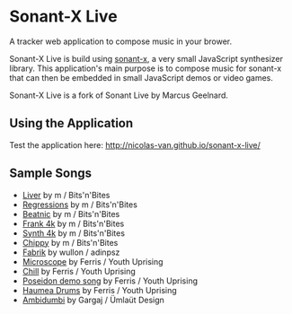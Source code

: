 Sonant-X Live
=============

A tracker web application to compose music in your brower.

Sonant-X Live is build using [sonant-x](https://github.com/nicolas-van/sonant-x), a very small JavaScript
synthesizer library. This application's main purpose is to compose music for sonant-x that can then be embedded in
small JavaScript demos or video games.

Sonant-X Live is a fork of Sonant Live by Marcus Geelnard.

Using the Application
---------------------

Test the application here: http://nicolas-van.github.io/sonant-x-live/

Sample Songs
------------

* [Liver](http://nicolas-van.github.io/sonant-x-live/#N4Igzg9gdg5gMgUyiAXAZgOwBpzRgEQEMAXQ1AbVAjAGMBGAfQhuNWxGvoYBMFWUADDk6NexAK5QEqIR1qMAHkgBuM4fIbKIAG1R0AnACZ1XAO6FlCAGYQATgFtUaE4aYs2LnnzVyarsZLSKOycrkpQqoKeWroohgJ0nuaWNg5OOFAQAJZgCAxWhLy2PioMJKQ0ANZsABz6OKVg4mCkWcgodIZoACwNEQy2CNoIhLl6aABsk33KDPajxAjFHfqJIFYK%2BVnai8vG65tWgwCOqACsNWj1BwMIkFCEUDRBhme9N7zahACeDMRZ9iCExwGy8X1%2BhHs%2FE6a1BAAdHvkTqhgTcEVAylC9N12NobEwNEcEKcoiA8RB8odkR0cOSkcSUbT8ZDofozkyKclrHZHKS4RREsYhEJBVhBQBdHA0CigdrkOhvLAixXKoVinFKzXCrU65W9PWahVqhXYbXK4FmrXigC%2BWFlApVYsdRsNGst7p1Cv1Tu9LuVps9Z3qHoENptdt8jGY%2FBCGjEPhEXgkUgTGnCkVkiZiqFe7MjDC5qV5%2B1Cbn4NU88dJpYCKY6Fd8YRUemiOj0qySFm5aTiGWyuXyhSWJX65UIVSc%2Bn07EazVa7TOUymM1uw1GQToAi3W5X8xaw7iZzzoKs212OZBVIZ6CMl9u90ezxzR7vnx%2BfwBQQboLfEKxKAma54URIkSWPTZ0UxfgJlxfFE1Anw6RPak1iQ6l3jpFlzlgzkuyLdIQH5FB5SwYxRXI0jJRAaViPtYi6DQENdWYpjWJY9jhXDOj5S6Di%2BLYgT%2BKta0uPzaNUAbRMq0zOM%2BECVMuHTBTGGzasNELHkFNccSUEk2h%2FG8NS%2FCTeSjKbCItM0NszILPDNNJTIcjyAoihRWRSjHCcUDOdz%2BiaFpCDaVBugMFdBjXMYUG6CYBBnfo93PDpGLvU8dgPWErxJTc0DQfZQUGB8ng3eJXyGd9%2FkBYLSvBKC9FRYCMQQ7y70grCOgEBs6Xg6lZCQzLEPxJq80w%2F86BqHDbJSezZCI8gPUSOgqJoygQDlbU6DdT0NQ2gMRU2vaAx2rbdtdbAjvW%2Fb1UOnEw1tKgNB02MuGkkxRDkusZMU5saXzVTc1eybu15T7tPcYJK0MkGTI%2BzwlJ%2B0s%2FpfRtAfwhz%2B2codll82ZPOqbzsYYfz5z0HywqGEZIu6GodxAUoEoPeJZBPM8GZS6kYqZzYCugR8XkVD4yt%2BCqgk5sF3za0XIKayXEQljkCS4aX5eQ69esGnr5blsl8Q0nsZoFMVDYWsUlplVaBUupjzqE622NtjjbojRNHoBl781rEWAbhz6VOs%2F78114tPBd5G3Zrd6gmuUtvdbWIvU7Kae32RyBxcg8CdxnMQobWcAqC9qMDzUpwopjcBAmDbdwWBnulF1LEucG4msMfQJjyrm7h5orn3AsWhc%2FRkBZqtq6DodgGvpElG4ntqMEbrrCQ17WKRVrLlepYbmVGwwMJ1uy9ZwWb5tIw3DFN2jzfo51r%2BNS2bev30zmNM4TvNB27sv%2BUH8NJ%2FTqEy144HR%2Fs%2FV%2BTpgwsUdvdLgIcpKQ1dhHZSDAY6%2FWsgYEs6l968jWKWHSqJw78Chh7VAUd9JIO%2BlDVSaCE5AxbKtdGg5XKkg8sQCoeMGJxVmETQK7RGYExLuuYKFc1h02rssKhTcWZiLZtefQNR273i7k%2BXSQFNi%2Fg%2FJVAC1Vxb%2FleC1EC7M9EYlnhNbqqtlb9R%2Bmha888t7QWuHSQOPhZoUWcIkNA58VpygYutZKe1jTJW8a6Mivj1T%2BJ8eEoJhoAkhI2sEi6YSlSiS8bxEUKSxRoHZKk1xaSGLsk6M4EUGTDQ5JKQU9JmSxS8XyVEvJOSilZMSR%2FLx9Tyl%2F0KXklpR1cltNae0mpPTundKAUMq6%2FTQwiQ%2Fs7MGT03oEPgcmT2%2BZkFZj9kjRMjj0DBzBnpYyYdSFEJsss0hiM8ylg2bIFOGNGGdA4WUFh448aGH2LnYmukc79H4ZFK404q77j2EjZmaVljTwsbXGCd5uYPG7nEHoWj%2B4aPeD%2BQWtV0AgoYFLak8jWr%2FhqLvCkpiSRqxXhY1C6trGax0Z1PeidgaHwoOtE%2BLiPHcXiT%2Fb0rKAGOnmt0Z%2B7LImcr5eMiMa0Blcp6etMVADNqANGQK5igCkn0tFYK2VgYVUXUOpK1VrFIFiW2fMxBByfZkIskZX2sRjXnK2eWCGczQ4IMOeQ2OlkrV0KcgwhmSNmGsOxAIHotyuH5yMHQVExdyYCKSj0MevzErxG%2FIcSRF4m6Yp8qLSFvM6pwvUS8LNI8X6GMnhJAtbV4gmMXmY5elJC2WLJSSfYI1%2BBnFJbhGlTilUiiNp2xaUozZeLvoJAd%2F9%2BK3SorYCAphEALibY3JA3AAAK5QljtH0NaIAAA%3D) by m / Bits'n'Bites
* [Regressions](http://nicolas-van.github.io/sonant-x-live/#N4Igzg9gdg5gMgUyiAXARjQBgDTmjAEQEMAXI1AbVAjAGM0B9CWk1AdlxvoYBMFWUOEF0Z8SAVygJUQkQwAeSAG4zOdRkogAbVACY0ANjXcA7kSUIAZhABOAW1Rpjupi3bPe%2FVcLouxk6XQnH1oXRSgVQQ9NHRRdAGYAVg8zC2t7R1woCABLMAQGSyI%2BG29lBlIyWgBrdgAOAE5ccrBxMDIc5HQEgBZmiIYbBC0EInzHHt1EppByuzGSBFL0Hr6QS3lCnK1F5d1cDcKhgEdUOsxdGcOhyCgiKFpAjCN1zb4tIgBPBhIcu0D4gc3sMvhU7AIMIDXgwAA73I4IU7oIGw%2BFEcGOTDJEBaaxMdQIpFCXEQQqbSwnTI4vEUxGoKEksEQxJ1XCM1JWWwOZEgGGUHAC7A4fb7JyAkXYMVC6WCiVSvp9ZJGPr7ZKAnoAXVwtEooC6FDQkxl0sN%2B0FppNRrQ8XNRpw1ttZuNFsdltFNrdJo9mA1AF9sHrKNbkoL7UlneGw8k0AkvSHJbGo8ak%2BbI5Lww6vYCwwK%2FQGQPrrazQ%2Bni16y0WE0YwxXdNXS8mG6mK%2FFWTH65Ww9m84GUAbE42S0PByPh2Pkz2C0G0GXx3PRwv56HJ4W64v10uN6O%2FZO5MwBBwQqIvFEj54JFJvHJwpFgnIYnpEti5Bz0tzZL5XAePGIr5%2F%2FJep5cGEyhUsBDAPnET4pOYnIZKe2R5AURQlGUAyVEQNSoIkQgtG0HRdGgOH9EogzDKM4woD05y4QM8ztEsji6GshyWNsux6CitJIgYmBCNcCC3PcjyPixwIfN8vz%2FN4hzvKC6ICPxmxwlAhIycpaIYqejJyNx3iMqxlLaTSRnEniCn6Xir5ct4fJ9uOoqSk5Tgudg4rOR5TiOa5aBaiAOp9r2Bo9Bw46GqFzohY24WWhFw4xSWCWRaFK78lum4ZQuSUJalfaGn0mWFeli47v61AEvuZzGMeinVeeAR%2FtwN6NRo2gtQw1nwR%2BoRflVIR%2BCe3UDRegRDQooFAZ%2BkFjZ175ZLk%2BSFMUjEoLxJEVCQVS1CgxGzAMrTtEQnSoD0aAzOUQwjGMgQ9Lxh5zAsK2ZtCbE7E9XFGVg8TxPs0I3NAwlPLoSmeBJPx%2FDdKJyd8FnoC8hwqWpO0oojsNYKy1KkrpplsjS5I45jSPYoyaN1Ie7KwW%2BtlpfanlOd5HnuT5dPM752q6lOeVRbaHDZVFSX2tzkpCzFotC4LvMi%2Fz4vC5LEVi3LuUUEVm4C1lUvy9Lcuy0rasq8V%2Bs%2Br6u4VW4KCHnIv6TdwAGjXVzXW61sRTM%2BBKzfSHiVSgGPgVbY2241IERIHEFtVBrs9e7CELchy3LFg93oZtmHbbov14Ydx1Uas62XRRgQGN9GMPQxezQS97ErVChl0lRmAGIeAlCQ8TxsPD4mglJkPQtDTIndiCPwnpcQo5pAh1GsOkEsPZmkjXSLBAZRkMuZWkNC8FNpDZp52crW6s86LNH2z%2Fkc%2Fq8Uy4liQFZK0z75fzp3xLE7G2VZ5exbBJ%2B3VAeO%2BNwd%2F0gi7OqUdfrgS9j7f8g0fz8AaugSBPUHZjSAeXcCoD5pISWqhIIidSIYSwigG0FxggZwIuwHCUU9qkTztdM4REGjnToo9eODRfqsUrnsD6tdgYg3%2BncFuokoYgkkhDPqslhF93NmwjSqlh7SNRKpNGRpCbY1rrPMkSN1Ez1xqSWG6io5CF3q5fYgJjFuQ8iYix5izGmOlJYhU2AlSSj8gFKgnMDQYANl4w2MpdYzm8QEw2fib4%2BNCRuXWGYrT8wME6MJcTfFv0LFEpoRE%2BhETioEzJQ4Ilth6NGYiqSslFOya%2FfMe4zafxttAs8v9uqMCQXVSCZ0wFu0ptvFpPUP4wNqv1eqgExoNN6UAzAd5PxRyhIhRaKEVq0TwcnAhWBZkMAOmQ9Au0LrkVoegeIhcXglw4msjG7C3qcJekZFk8QribD4YDQRPcJFd1QO3UG8ktIxmCIPWRRlnmozeZQqe3BtGE3nlSJetcN6rwhA0YmVk2ldVwLvTKNirG2K8uY2U1j6ZuRcWfIMGsTTEXtIS2%2BToiKkuvgSpoYU0w809M%2FIlVLdYUqJTfMlsUCWsuZbfeWT9iqGA7Ly%2FlJo2BOCNvmQsMToqSsStKyUBhRW3ypbfechhyVKtVSaAw6riWGEZaU8q3AvYRxqu1Wp9sJqjO4EAw0IC4VzV6Ua7pIczW9Idpalwwy1hoLtd4SZsdsFp0YXMra2ElkrKOl0RIdZi4DBoZRGc%2FiqEMHogc56xyDnV3xrXNgrCxJkWbiJOIPQQa90eatIRYNYZsDzYjYeNax56B%2Bjo%2FEgKCYGSzQvZtw8IW6K0gkResKt7wt5DTIpZiJSOUnTiwK7iL4ZLCg%2FOd9951K1pfS9cetkrstVvio2JtDVmy9V%2FapltYH9PNQAupodYgzihC%2BH1hDPYVKddbYacCBkWuiGHYBvT0EFhjlglaUb1r4O2j0BoIUY2kXDVnS58qllxoLroNuuDk3MMfAPckHCPZnNrjaOomb80AwEegEZFbO6iORvcytby2Ag1rUZI5MjJEYBhVjaen0u0dtBSZbNzbYbr2beMhFo79YKuFI2RyGLxPYFFNOtx59oqLuKd41d0ViXxLiaVPyNgIAmEQJGkZJCoA8AAAqVCWF0G0vogAAA) by m / Bits'n'Bites
* [Beatnic](http://nicolas-van.github.io/sonant-x-live/#N4Igzg9gdg5gMgUyiAXARgCxoDTmjAEQEMAXI1AbVAjAGM0B9CWk1AdlxvoYBMFWUABk51GfEgFcoCVMJBdGADyQA3VDnmiGKiABtUAJgCsRkdwDuRFQgBmEAE4BbWWYNMW7V734vNtN%2BJSMkJeylBq6F46%2BijGpn5ultZ2Tr5QEACWYAgMNkR89r6qDKRktADW6oJyxWASYGQZyCEgxfYIughE2ahGAJxsNeEMjt0kCIWxRhi4Noq5Gbrjkwaz8zbtAI691WsM7ZBQRFC0wcYzIHPeukQAngwkGY7BGld8N%2FdEjgIAzK%2FzAAdjrktqgLlcgVASt9DBpdHYmFoNghti14RBcutQWiEcjUXJ0dCBASEUlbA5nC0AZQcDhVrTsHTGcyfth6czVqz2QzWUzOdgZoK2cymbyRdhWUYALq4WiUUDNCiYDjCVWMjAq7Bq5Va3XCHVq%2FUavW6g0ms3a42GqUAX2wCppVpNhudrpd7rd6s1Zp9Vtt9pAiotpqdls1YddwaN4ZD3qdweV%2FodKCVodjno9LqjGZzqqTgcdMczuZLxbLWtt%2BYU7gEADYzGIfC1q4FpL5q2EInJq9F1H1Vn5GGSUpTu3Q3MwBPEuAEm2P%2FN5JG2UAAOUKqdvj7R6PsDmcMYcUtKZbK5fITIrDUpECqGXatYZ1BpEJp3%2B9tDpdHqxFcYAxDFQRjGC90H7PYbEWZZfCuPF1DQQRjD2A5oGOU5DBMPZ3juB4nmCOQ3g6bCvmJPZIRBFFoMBYFiN8Qlq1gnEMRg7ESSYljcEJGjGIPKxyVSKkaXFBlhKE0ScH1MTJJE6SpJlEA5RTZMlR%2BUxy31H41NNFTS0ZDTS0rO1qC0SdUDXQdF03bhWzwhsGE7SzGF7ZstEPfj5wnDxVy8cRLNnJcbISOyN2chcnPcnjkiPFp0iyHI8gKdQMIfQDr1vFAjAAhgn0aZo0AGXAP06boXjYNh62SoCGhAtAyvAyDqvA7F4LYPp4iuZCjhOYI%2BlZS55iw%2B5HmeSjriImEWghYEGLaqioS4%2BCzLopF2JAQlmIo7jpo4hF5pXDhVtJXiR18akUwZbkOXFLlJNWIUZlugVhRmc7hRku7HulWV5QLFMIyzNNfRjbNgYB%2BNQZVfNFU06GdKzAxeXhxlEf1RG0FR%2BHIcoP7zXB9NsfxvHCZ1QGvUxs6wbjSn0xJknoyJinqYZmmNTJpV%2BkZdntU52GeZhvMbSrYzPP2ls51s6yHKC8JJacvK9xco6ovlhcTJQEWtx8kK%2FKCTxAvsyJAtlsDAtcykBxi094pAzLUsqKYVMy7KX2af932Gdoiu%2FDAfj%2FeJilGKrJjluqlgavryNRAw0B%2BAd2oQQ5ULOJKCI%2BHDhpQPpMMIz5xrR%2FbJqhBjwVmol1Ba7aMXopqK8xCPaNxbFes43OfZr02Tqx5kPXEk1Vm1XU%2B9NXuh6zSMx5%2BOSFKoH6KD5yNkd53nWbzxe57X51WZhzB153jeBcM8zVfVqyxfMiWQqUYL50cncpmnBXIv45WPIEY%2B%2FN8xcdZQC59318KnLiF4dusRcAWziueSYNsSBlDtiuMytR6g5TfJlD2X5ghsAyn7YYAcoJ3xDrg2OWINp%2FAwMXfY8cUJdV6P8Uag1cKoHKinMadZ8IlyLqRai41awXCWtwBirFa4MThA3Da%2B1m4CBqpnA6GJgFyFOrPc0UklE9wZMIVYg9VESi7rqGY%2FcRKfXkt9IMC80asjnpgDR2kUZmKRjYreaA1zWgPsYuxppUZWN0qYUx89eQeOjl4he2p3Ham0tHbuJirHL0CavU0aAVHROLMTUJfjjT%2BM8aTZxndNLA3ZjVHu5i0z6jYLSbmghN46RyZnPJMToYGQDNWI%2B4tT6i38pLP%2BtkjbKyHIrJ%2BXhGmBU1uFc%2BUjf5XyiLfYOJselm1ASecBCUWjFFtqgH4fRazwQKo%2BRBzt1C%2Fj%2FJswCqDiqmQQrWcq%2FtgJB2NjBeqKxGobVrGspCFDOpoTweHAaadggzVoaXdAxpw5kQYr1Aufy0bxF4YwfhNd1qomEWxURNd5pGHhRFPilINDyMScKVkMxTD1lxdgfFOLsAcB7oS4lFLsD1k1GuTOVL6zwUnkYmkcSansr5lE1xu8eW5i5V6Dlgqyz8osUKsV7oRU%2FEceKmVZTMlnXcdy2V6Sd7L2KYydV1TeVFPyUKtVa40BnI1dK3lhr6zar1Gq3k6yNVKvXoa2kGBM4WrlQGFxKrIyFI5s65VmY6lGW4P0lpktz7Xyll2Dpt8w2yL6cLbyzSNb8C%2FuFfWGh9wAJ%2BOVfcwDepgLPAszA8CrzQJvHbf8GA3aASdq%2Bb%2BpCDnkM9sEOB9acHVWuesW5Kz7lwsEH0DZ4cOqJ3UDHLOqchoBSYTnAQK4QVsJWqCriAiq4bQEbC9QMLsTlXEehCFh1H4zJAFinMKiR6nt1RJC92j%2B6j0vWgZlikZ4uplWkpxgtA1xrPgmk%2BrSL7hplhM421ZgHPxrLrfcgz40%2FpTWMw2t9%2Fxpq3Dm2ZsV83W3rcs9AlasrbJrWgDK9ajnfgwYILBgFW1XJoRBUOdzw7TRnVIuOCcqFTDIZ88dDDR3MPUFHDhhdN28bBQCyFddNpELhRuh5SLc6tTbtMjuv0SwvQZaS7ABrtFrjxdSlTuiSVKY%2BlpqpZSvoPqDB48seGfV4e9KUxexNpimhs%2FzN1NIpUVPw%2FqbmhrB5b3c4yWs9JfMWbdMvJ1FTQsea5jp%2B1qSjDWZ9U45zZ0zNuKVUFjzcWfHz3NTjMl9mPPxctfK5SqlzQJO9Q5jLcNsshNSzFnTaW96JeUiatx1WHNc0s%2F5rLx7Atdbwx14LRXMAFZRiVy0lnAt5dKzY6OdrqaxYcyNisRWn32vcV4owAWql9aNdUhxE8hvhdK2NkME3IuZfUnN6x6S8Nbb8%2FSXbmqZ0haLL6jlBk5L2AgOYRAzQMrNofDwAACqUCYzQpU2iAAAA) by m / Bits'n'Bites
* [Frank 4k](http://nicolas-van.github.io/sonant-x-live/#N4Igzg9gdg5gMgUyiAXARgKwA4A05owAiAhgC7GoDaoEYAxmgPoR2moDsetDjAJgmxQAGLvSb9SAVygJUIkNyYAPJADc5onqogAbVGgCcAJk1MA7sVUIAZhABOAW1QmF9I81YdN7iRtd0fAWlZFANvRhUodWFw7T10Y3CLK1tHZzwoCABLMARGa2J%2BO1QAZjCQNUYycjoAa1QsXAqoxjBJMHIs5HRsABY8SrsEHQRiXP0hdgwBlocx0gRilCMS6ZBrJXysnQWlkrwN%2FKGAR30ANjR5Q6HIKGIoOhDMM4PN%2Fh1iAE9GUiyHEP26zewy%2BVQcgjQLyBjAADvcjghTih%2BtC4VAwRCSmg8DpbMwxAikfJcRB8ptrCd9Di8RTEagUSSMfo0NiQIzkjZ7E50HgYVQRCJsSYhTgRWKcCYBThpi99v1xcKJTg5cqcP0VRq1ar%2BlKpewALp4OhUUDdShoVaiy0W6Y2q2262Oh3O%2B2uu3up1uz0el0%2Br2%2B72BjD6gC%2BOFNVAtuCjVujJTjCdjSZjKfjybTqcTmfTWYzedzBZzOdD4ZAZqlfornqrLprrrrdoblqb0xbJYjKEoVcT3aTvZj%2FbTg9ww5wo%2BH7bL%2FLH%2Fpngurc8XusXlZnq%2BXG8n5bX%2BZXu43S8P2fHh83YY75vY2IPN9Pd9vD6Xocnig8gk4%2FnEAj8r4kwR%2FBKRNErKvnEzgYGsr4cqk3LyNw7gsO%2B4S%2BDE%2FiBFIMgAQEERqFSaGMGBywQUklicmkqGZDkeQFEUfiVNUxB1PS5SVG0HTEF0%2BgYPIgzDKM4zoEIFwopUcwdIszhCFc5LbLs6TQrSSJnFJryMDc0D3I84Eooc7ygr8%2FzybpILfMQ4LODpmxooSfiHNZZmCMSeKvopfiMocrmoe5lJeXiDluXi0Fcn4fKdiIirytKoo4C82JxTgnD7COa5RdiLzLoqtoxdFkXpUq4WGiAxqdheaC9Jwy5lRVK7lUetWVfVNXVRWjUtc1Y5btOj7dfevVVXVnD9QKnWdkNvU9RN42niN5qtWuc2CgtopLWNbUDU1y3VUNM2rfN7WLftm3rQ1h1jWdjXbeeU6jStt2nXdx3redW21VVO0PSdj1rZNt6XaW24%2FVNgOfbqz5Xa%2BiFeJ%2BfDfqhv5BJhcOAbhPLQ4RRjEdDQXkSBbhvg0yGw3BeN%2FojxPYUBeHwQRuiSU01PY7BGTZLk%2BSFBJRFrPRpA1PUKDcTMqitO0nTdJgPEtEMIxjE8RhnFiguMGJcnLEY5QebJHOsh5PnsAYCvQupdwPE8vSAsZHzfAZISWTDltMsstvWZ50mwvC%2FnLE5pIuT5XtkjZqPeXS%2FPUqSHtnAygWkTBIVdTOkWKvst6tilieHgn0VJ1q2IlIVxXUNdXZfX1S0Hrtv0LTNZel8XFeHd9R0HR1V0AxtPXl3eHfzraF294N5VV0DQ%2BA7t%2FXPc3%2F1x8Dw8z%2BXYOlhDngoB%2B8OOaYMMYSE5PKCj280%2FEhguFB0fBcs4SQ8vhNr%2FhpNb%2BElNI9h6NCLj2GM6UzNUWztGodzvMTBLIWbFRZcUAWpPiMt9AlHllCUS8wtYGG1jJHYHMXA62DtgMoqkjaaSeIg1SekrZ%2FBCFCC2oIPZoCMEgt26JPKkKsu7cy6BapsmcgSF2od%2FaeVZEHJEkcw5MMoYCdkJ8ca8kjEqBU0VFQyOkXIqRB5NTqi1Eo7UajsQyjziaQuQih6Nimro9uzZxo7TlnoocBizFGOSg%2BUxWc6xlxWKKJx3cjwuL3CnSqTjDH1mcUnUxeVeyONilYvsK5QlBLcSEvKA5nHpTsX4me09HH7AtK4sqwpXoYHlBgMIkIzg7SvEk4pyS5zzxoASC%2BK8CQoT3rfLCO8ogNP3uBSCBJ35n3whfemJMiZX3%2FOgHpFNd6xFppzEiKRT6AkoqzGiHMwEMSYssS47ARItGARxboGAYGAl4tLASlwpIqWaELZWCD1bIJVmg8kPkDC9CaNcBAtxcGoESNCQhPxiFQzIaZJhylVLOx8ubBh6IKHHMZD7YOft0FIh4TSXWnCKFplYaSDpgJQrmkkVi2RUjcXYrUfsTxK58UvE4C8Gxi4DBaJKjo9xpT6VAx2mVEpLLkkJPyayzlE0AmijOGEBlAr7w8shJKPqZxAlcqSUyuK3jjGCvlRPUqzLKGxRKPYyVCqhDCrzOq9uvQiWarKS3KgBg8ksg1Ras8L5KlLyGV%2Ba%2Bq8Bl7wfnvQie8OnkwQraq%2BWF0JOvviM%2FCbqJlkSZmWFm1F2ZLH%2BScqoPNGJ8wFrGjZnFkSGEVlLfiNtlIfjgeJJYaAsDXK2CggtqluFCDVcWnBJt9BGFdh8629ICEmQdpCAF8JPJrDsowiEQgmgQvYb7ThMKAqki7YiwRWAPwiMmeReQGKMrRXiteRcyjpj7E3aqLdLxd3ZR3dlPdR7D0xWpQXM0mA8m5NFNey9N6r0PvvU%2Bu9L7b1vsfa%2Bj977n3fs%2FT%2Br9AH72D0NZNP9d7BS%2FuvVq41YUjxQYMfBx84HO6IbXFB4DlrJVzxg0XSqqHfr4ZQ%2FylckHH0QYA4PP95G0Nkf%2FTR%2BjFZv3Ueo8hqjT7GNUpDNangVT161L4wjO%2B0MXXr3RpjY%2Bc7uRHzxt0n1j8%2FWIzacMpp8mWnjPwh0lwMzI0%2F3uYrRZiaDDsDASm7ojQM0QIOVgXovQXB5quZjDWpajI3ODtAjAH5HnPNraEbtwJ7ZNpQPQu25DBEsJ7bQny1D7JMKwHC72Q6oUjtc7CkdQLJ0QgMGsWdobY6wfbsuuR%2BwTDFdVCVme5WStntKhdbJfUBYQfrmh0VyHQMNeWvy96W06uCnNXhxjW0%2BskZa%2FBlkq6y7pogy1TrOGzo9dFMy%2FraHBs6mGwxhbq3HGrvFvNGb3GmC8ehvxo7gnmkibRmMjGSnzCiO5ICamsmb59Ke5vX1OEVOerU1dkNMcKIRu%2FlrIwuaWgGecHZ9ZItNlg4s%2FskIVD9aKzOUsb7ClNZ7HLT5XoQlPObBrVpdA7BguNq%2BciFt9sKE2Y7ZF4OxaYuCGs5wyFRJksB3iwHYRfkmEGChDl37C6p7FPFKkrFwu04VlVEL%2BRypqs6JWqN8Va4ziipAyY2b%2Bq4PEbQEUwUfLMM%2FXega9jvLNcK8NSKxXq3ITbaV83Z8eA7AQDMIgLZkImhIF4AABWqIsbotmQxAAA) by m / Bits'n'Bites
* [Synth 4k](http://nicolas-van.github.io/sonant-x-live/#N4Igzg9gdg5gMgUyiAXARgEwGYA05owAiAhgC7GoDaoEYAxmgPoR2moCcetDjAJgmxQAGLvSb9SAVygJUIkNyYAPJADc5onqogAbVGgBsaTUwDuxVQgBmEAE4BbDQvoZmrDptcSn3LwOmyKAAsnowqUOrCodp66AAcGKHmljYOTlAQAJZgCIxWxPy2TmqMZOR0ANb6QvIlYJJg5JnI8WhxeCW2CDoIxDn6cW3GICX2faQIRejsiSBWSnmZOhNT8vN5XQCOTutdkFDEUHSBGACsIXML%2FDrEAJ6MpJn2gQZ469d3pfaCaELtl4wAA6HDYIbYoXAA4FQL6CIx4HQ2ZhiUHg%2BSIiB5BZWLZODGo1CQ%2FHEb4cC745LWOyOFCzQFUYyJRk4ZmsnBM9ksznMkSJXAhZn8nCnHCvADsOHapwAung6FRQC1KGggokROqcBqtZqddqNSq9bqjWgsO1DVrpQBfHCKhlYEXmo2O51O43210ms26q02kBKg06z2B90u7Um%2FWqwNBfUh11h01On22lDK2OhuPBiNqjMxh1ur3qpN%2BhnYHNl9MV8tF%2F1YSt18sNi3W5PKjAFxsd%2BvO6sMtCcE3GLsZzCvNAqztVy1FxRuQT%2FGfeKLOHgSAI%2BFHhSLyGcxdc8SmpGnblyz1Dzk%2BL490PxSGR71yb%2B%2BMXdL3yMA%2FU9JZHJ5AqTfScCMESlKQ5RVOgNQdMB9SNMQzTFMBXQ9H0gRYAYaFQaojBjI0%2F7TLM6xWEsKz6G82K4iggyQQCezQIcxz6KcrwAh89yPM8qAEVc3SfCSggYFxQIgjiYKEmRQkwnxqBBESSIziJaIIkihEUeiymqUpmJSUuFIWFSaRLvSKb6typkcuZXIWWyVlmZZsogPKKYtiaeYuW6rnum5IhecGHkij5PnebGbkBWmLLBfaPYpqFeZBX54XxbmvkJclSVxSl6WZSlLlWtOKIsHCJh8AIe7iP4d6vhuailc%2BugAbMM4fgZwxvgVZ6hJeHXlYE57XmE1WVX1L4JEkemHpxeAZNkuT5IUCFYWUxCVNUtTQQ0TQtEE5wikBWFIb0%2FS0mKGASrt2HjHhfaCURyx4ZCKmiUd1G7Ag%2Bz0T1O3vDxbFPC84msbCqAGGsCzQgSKDMesYPaXEzH4vJGkgPiD3gsMyMUadxKkhBcNIk1R54EZlCGsYgpcmTpOcrglN8uTVP2Y51DFtFnmeUEEoxSy7PZaz%2Fnc5zKoc7z2X8xFfNC%2F5wuCxlIsS1FyrRlz3mnEyiveYraAq0r2sBprqsRsr%2Bs6xrWsBurhvG%2BbLKm2rOs2xg8sDuFpMyc7wYu9TWCk17bsqp7g6%2B67TtBiHpxBV6ofh%2BF7SR9HwYx2H4VirlzbLkwbUoKdC4lYNZW3oEV7KANhe1bEbRZyi%2BMTcurgZztb6dTXxX59Xb6Pug0R1eg8JN1XtKTd%2BM1%2FqsmEgWBK2jzBG0DG0o%2F7ShnHHadowXVMmD3dixGXeJCkAc9Cy0QcRyBIYgkA%2BxJz%2Fd9gPoKcG8SeDkOgyC2k9%2FDKK7zpynkY9aPqY9swsY%2FHYLjTEfdIRE0rJTNkNM6YwMsnA%2BmcoFTM1TJLSWMc2ZMjZlHEKrNMF82wXzXBUsEwhUjOQkh6C47kKITrU0jsg5B1OHzXA6tqYsK5tTJhHD2Fcw5kwvhIcyFBxEdw3BGsyFiJoRQyRMdoyOzCkOZRnYU6%2BhnBnXqecaqrgqiXduLUUQviukVPuV5a7uEzl1QQ5jm5rkGg%2BAahihpdzFLYvuswpo%2Flmnhf4JRFrLQgqtLCU84ItGCYweeh12BCBiaPHCJFu4XEIlvKY10KIsP3pE16dFj6cUVixa%2BF8gZXxuPcbSpxhhQ2EhRe%2B0NsYGFAciHgn81KYhRnif%2BikkZIm0m098Y1PyGSoCo7yiDoHjJZAzFBNZYoeiUTLEmCy0ruRzGomg%2BVLEVxXDnEuuiC5FXbiXYxMxTGDIMg1E8mjrFPn2SUpuRzO5lziBcN8HiB7TV%2FHNWkwx%2FGgSWuBaMNQImhPgrSbaFxOjdAOoEGJcL4mr1QGKU6KTbppJ3hjX4INslvTyfEf4X0ykPF%2Bu1QpRLtLSyhDUx6yTn6SQaYBd%2BLTEbIx%2FqjTS4NMa9OxmgMUTS%2B7DEgROMMVMcAClFeK2mkqcBChlMgpyqDArCuVcoxh2ZRkqtUanf0bZNUarrIwther5ntn1YouZ%2BrjXmnWWnU8lEiqN2zi3XO%2FUIg1RfCXMxoRrlN0dRebqT5HlNw9aNFIQz5BeKHt8lUfjgIBPAmhDCZ1QWbW2nPaFC8IRwoiQky6SbUWJPSY9L2WTD7vX0AJUpnxikoE%2BtxclPKsCCTBq08S9SbEcoRo9fpHSO49PaRkjlFLub9oGWGgy8ghWWpMhyampl%2BTTIVUqF0Sr6yrpVfLFdyyPQGGzOu0Zm6yz7o7JrAOSzEpxnNVa69oYU72VsBAUwiAWhMSEMxJAvAAAKZRJgtFrJaIAAAA%3D) by m / Bits'n'Bites
* [Chippy](http://nicolas-van.github.io/sonant-x-live/#N4Igzg9gdg5gMgUyiAXAZgGwBpzRgEQEMAXQ1AbVAjAGMBGAfQhuNQHYdr6GATBVlAAZOtRn2IBXKAlTCQXRgA8kAN1kjuKiABtUAJjQAWDYwDuhFQgBmEAE4BbVHQ16mLVNnm1X49V5o%2B%2FFIyKACcLgzKUGpCEVq6KHp04f6u5pY2Dk44UBAAlmAIDFaEfLZ%2BqgwkpDQA1k5oHCCVYBJgpHnIiYI9OJW2CNoIhIWohhh0zs3RDPYjxAjliQCsyzhWisV52gtLxiAbxQMAjqihABx665sDkFCEUDQh5ymHfNqEAJ4MxHn2IZ43oMvlV7AI9GsDpsAA4PI4IU4oQEwuGEMHsJraGxMUTwxFyLEQYqbKwnbIgQl4sY4SlogR0ZZXCnY9LWOyOWIgaEUZy8rDOK58wX8gC6OBoFFAXXIdAMWGEsrQ8v5emwCtVytl501em1wn1yvVSqNOrVKrNWp1esNhpFAF8sFKeRCdWt1dbLQq0Aa6N6bQb1W6VUHPSqPX6vQH%2Ffb7Y7%2FIxmAImgpePw%2FCnxMF07iojE5Cn4vpViYGKzMhymVxXInUNrUqmBPnvA2s2EIrnswEGIWUAz9lXSxY2Vlezl8oViqVFhUZtVCHUnKEmi02h0uklQkrpioGAMhiMQmhllNKnN2tPe%2Bd9ocrNtdn4b2Te3RBC6obuEHcHk8i5CgR9vl%2Bf5qXfd4QTpJxBDrQ5YSgKl0GuBhYNBARlk8SkU1JBE%2FEpR9sM5XCnwJbEIIIlkh3LPxuRQGV%2BTogV6KwPQxRACUaKdGjfSDH00GtH1DCjQTNUMDgowZISGSuISA1jDiZUaf1%2BQExS6EMKTFLEwxwjExkVOWYxpNtO1ZPjNwkxLXxOQzIJpE7JRVDs7sdEXStcTLdlyQHGsUDrAdLKbLtM1s592wcqzmx7ZJXK7dyRy3XICiKEoyn0FJKjnBcfLrFd2kITpUH07KZj3YZRl7ZYrz6GYz3vRJdUQ28dgvOQ8MRSZXz%2FG5P2gb8QghTrUwAn4%2FhCa9NjA75SN9MakLhLDESaGDUXRcr0OxTCnymXCSSImlsXmnCSJW4iiVijk5Go2jhSuJVhSVOgWLYygQGlRUNJUkTNX0r7tP5DALTYZxDOBjSTOlEGfUBzV%2Fp%2Br6DKU0T3oh6MHTk2VuKRpTfoZC0Jmhj02GNTHkf1GNUdM7zk1xfyLJskIAvs6JHMi30SzO1Aty89wUCpwK03CvnJGCgLXA7AXXB7EXBwyDzOQSidkovPRPu3KpiBqeoUEMVTQk8HK130DBzgwLd%2BkGUqQlCRUT2q%2BYL19aCSTvC8t1a9gMGU99bh6x4Qjoc5HcGkEgIBRCJpQpxlcQ5CDsSaPlvpBk9qJDb8K2%2FadrT5P4MhWkVoMJlKXZuOuQoBVNQr8uHvFSUXp5T6SeJpvG5k4zyZTSnacbLvWwZyIwr7yLQmiswKNlqYuYEXzmxp%2Bsgst0KmfFpyEiiiJi6meWkqnJY5HS9X501rSqp3Vpcvy9A1L14rzYPMY0tt88ljX99GtqqY3bCS5EO9%2B5facT2%2F5g4jQ8GHYEk184DRjk%2BZEs04KkTYJidauJY4nWJPBdORJY5bjzgIDAKQi5jxHBdMuFcGJCkerXV6co3pcX5Eec0jCHb0O1JaNhylVJenumge6hg1iqX4TQmhDC6GymwGIlhki2H1U4UpSM9CFRqSUsxcm1DBH8IUr6Dg0jWEcI4X6X0ijBRKNESIz6qltEunRvQ7RmiZEyL0fIwxyiXG%2BkFGgYxxhVKGDJnGDu3NITWW7qZeejkxYT1xD2JI%2FY3JEPOhEbygSZ78ylqE5e4S4jOW6DEmKcS%2FBb0nClOqD8dwZU1ssPeMwz4GyRJgU2N99xlX9v7E%2Bsw7bPwqg1Z2SxXaZwWsPGav9er6EAeNcBw1gJIjAUNBBM1oH4TmQnfQHjs6p3xNnT%2BmD4JrSJKRAwWzi4kJohJRi1dWJUProjCSDcPraJuSDCxzcEYoxMv48yISUk92FiWMWg8skvxTMXTmzZO5z0%2BWCoWo1F55kyavYe688kIReuObeRTKmlIPplTAxt6mn1XHlLoR5dYlI%2FI054iCmSnnaS5LpTVn4NSfN6PQTJDhDP%2FisAa4cQ4gSARA%2Bkoy4HwV6YKqaGBC7IO4KgjZfTySEXwnWXBv5s6HJwJdB5TEsBoEoexOunF7lPIed9FuxMwb11%2BsawyOMnl0CNtDIG%2FJdKtzjK9KGFqDXuukmTFitgICmEQF0Qw2tKk8AAArVEWF0SYdogAA%3D) by m / Bits'n'Bites
* [Fabrik](http://nicolas-van.github.io/sonant-x-live/#N4Igzg9gdg5gMgUyiAXATjQGnNGARAQwBcDUBtUCMAYwEYB9Cao1WgBmyrvoBMEWUHEFwZ8iAVygJUQkfQAeSAG4zONBkogAbVADZaa7gHcCShADMIAJwC2q4TQBMjZq0eHnY1AHYPvfpLSgn6KUCrBDtTOmjootI4ArH4mZpa29lAQAJZgCPTmBHxW9sr0xCTUANYlYfRg4mAkWcgRpVYIWggEuagALN6OA9ilNt1ECMUoABy62Oby%2BVla45PuIPP57QCOPlNsQhvtkFAEUNRBjr0HC3xaBACe9ERZNkFTczcdD2U2AgDMvQ%2B9AADqdNggdig%2FkDQVAfgIhFpLIx1ODIYjkRtzNt7EiIGjcciCL9CfiUhZrHYIsDyAY6Zh3AZ3NCOICOEzMAZfAkALrYajkUAtMi0P7uDgSzl%2FLCS9l%2FXyyzm9cWYSWimWqzW0XpszVyjVqv5JWU8gC%2BmCFtPleq1ypt%2BvtSt1artiu1szdrptouNerNFpAwsNKp9WrFYd96sdooV3vDcsj8alid9huN%2FstKDIwYjYZDRrDBrDsZzCbzubLbvjGcD5FLyfLlalRblJcbDbl%2BZT0Z1qprQcdiqHg5Hw7Hg%2F7Vrb7K9hpbTp7KpdHu9%2FR7LbNNbkTAEvkion49jkYkCR9RoXCslRMVQiSS%2B%2Fo5LSVOhkWcO9Q7zf%2FgRfhPUk%2FEJlDPKJ6BvFBvEBb8n0pVBX0yHI8gKIoaiUMoiAqaoUH6QY1lKepGgIZo%2BjYNBSOGWp2k6bogl6XQ%2Fnoii0NGRoJlYXosHWBZzCWFZbyBbEIVvS4gSOaBTnOPQ9w2W5vmeV5%2BK4%2Fw7keYkBESGEwUE9FNLhNTSRRbhtIMrEcQiPECXMokSSsslTApdJqTrLUGU5VzoQMDy3MZdzOT5EABSzTMRUcccwtHTlQoi8Kh0nLNaFod5xwSpLorSmLRzikVaBXDKMpS9LCrYTdzUoVEP2mQwD1%2FB9%2FyCK9uAvECNG0Vg0DWOQYMcjqnBcAQvy4TxDwgv8AgAiJBoUYCJt68DaCGaD7OfRSENyfJCjY1panKAgqj6KZEoMEB8IaJoWj2MjOLaDouh6FAEkOr8RjGTb5qgrFeM2tZTKEuI%2Fn2USEGOCTaNfGSvkeeSglmJTZNUmz5u%2BhZYUso6NhR%2FS4g0kALLkYzbPybizKOiz8dfCzMcSjE7NSWCnKzNVXI5FlMBZpJZnZzBvH8wKKFreKoryorhZirKCqFiWRcy0r%2Bey3KpbVRKFYi%2BIJSyyWNeVk0ZeFVXOQe%2FX5c143orFpXtSwWgEmdLXbbHMWEkZHK7c5JWZyXW29e1XoSoDbdXBQGHj2GhrqtPGbGumo65DmtBX06pa6Ya98A%2FvSavBG786pA5wmoj6JWumZPH0TxyhFWpCNsmIRSh2vb7pr2oCLO1D6Co26gkRhbntY1ZrYEz7JjRonfuuNugfEs4Ln72GIaeF56qBOH4XsdGtLMseMZs6nDIYfGd5%2BnSccxDfsAp7ez%2BRLqX2wGkGZV1z3CSaFAV8d5dB5wVZZNn%2FCu1BUxZrmSkApU05Vyxn%2FirEBkDgEAJ1rSEBw4YFpWQcgpBiCoG%2BH%2FoAsBLpcGYIIRLHBhDQEkLQT2CBGD7bwPilQ8Btp8EzhXO6KBupQyixoSKOheCKFagSPOVBdDyEzggfwhhfZOHCPoclMRIjxGwPkSOGBJV%2FJWAgEYRALRvBTG8PeJAPAAAK5QJgtHmqaIAA%3D) by wullon / adinpsz
* [Microscope](http://nicolas-van.github.io/sonant-x-live/#N4Igzg9gdg5gMgUyiAXARgOwAYA05owAiAhgC7GoDaoEYAxmgPoR2moAcetDjAJgmxS4Q3Jv1IBXKAlTDRjAB5IAbrK70myiABtUaAJwAmdTwDuxZQgBmEAE4BbVMZH1DzVhxNvxqDF74CUjJC%2FkpQqiEudG5auiiGWGj%2B5pY2DqgAzHhQEACWYAiMVsT8tmogKoxk5HQA1npYwpVgEmDkucjoAKxN4Yy2CNoIxAV6GQBsE3iV9iOkCGXoGX4gVgpFudrzi85rRQMAjnpoWIYALHh7A5BQxFB0wYZdF6vr%2FNrEAJ6MpLn2weNLm9Bl8qvZBGhDElXowAA53fYII4oQEw%2BFQMEQs4rbQ2ZgaRHI4S4iBFdZWQ56PAkwmoVE04jgvT6LrUvEpax2RyRWFUJLGfk4LIXVmA4U4UVCnAXPy4OU4eWKnCcfRSk7KnCqrLqyXilVq3C66U4DAAXTwdCooE6lDQGVZuDQZ3lTtlCvdSqVTodHt9nr9AblpoAvjhrXz7e7XYGY17nbGE%2F7FSGwyAbXafU6XdjEwHvbmkzg0F03S6uqqsCnwyhbWcsoX83H60WelGSwWWxdC56q2m%2BTnHZHHQOWxXfRmo2dM%2B3uwniz6y13e%2BmusZh2W1zG7Zwva3Zw2MjuWy7xkvQ9XbauO%2Fvr7fK%2Be%2BzWJ%2BvJ6WO1m79flxHm43P8PNxvICFW%2FJ860%2FD9h1%2FM5AP%2FWMQ17eQWEEVkojEARynkcQgkwgkwgiOQCViJx4zQxgOTSblCOidwUP8HxIm4bxAmkXCaPwtiYh0PR2yiNwKK5JxsjyAoihKBZykqapiDqBpemURgWjaYgOicRpGmmPoBiGEYAX0LB9M0hTZjaCT4jQTgYSsTZtiEqzKRQDJ9OEK4EBuO4HhIlzgQ%2Bb5fn%2BOkgQCXzMV8by4QRCkkXKPZ0VCyIaXkKKiTZUk9mSqkQBpDKUBxPFGUEGDUvIixOXSHk%2BRwAUqqlC5BSyVl6olHBAT8TgGpNDUOraqVWR6rJASavquuaoaWvNEBLRrC9o2AhszjHOaC1Ay8lvmtavwfdNwI2uMFzgpMVtmg62125atv7N8zr%2FM7DousCrpO274Pu2tHo2yCnsDI6py%2BgC%2Fu%2B4NEIJZDPDIhjqPQyRWMYvCVDYzRuPQIwTCYATyqyPjaLBpiAkEFZcewmHqLcDjYZo4illRXH0e5ZwcnyQpilKSS%2Bmk2THMmSYjMU1p2k6JyDPk%2FpBmGUZHPYCzoRmOYzKKqybLloKcrQE5ziC65oA8x5niC95QX8gE9ZBb4CoaVFYsihzMctjEzfiXWsrxJKHOJPF0oc6Fsoc%2Bl8qZB2XhpWnyl5GtZyauqavFfb5Va2qWs68U46yTgI4TvxxTTroJqm6hH0vRaTuLd6%2FqOroY7g47np7V7i2rttYProNa%2FLgHiy7AHkxbwum87kDu7bq9e671MVwrj7deHj0y%2FHvvq4Qh8kI8XLUbxhG8Zw8mmDJ6F5EpgxnHkYP0H8UGV6xhiCdcDfidCeGT6x%2Ff9F36%2Fj%2FpkSmfExZhfZ%2Bp0ElyyzQ%2BYqU6FOX6FQtKi10noABPMTK2XQBpBWWwzI23JA5fQGQkGuXcvcHWLw9j6z8n8I2MIiHxVVtCW2tIUCoWofbJ4gdnYEhym7NK6DooP29pwphpJ7ZOkskHUqlEQ5UCnuIosNU06ChkTVbOForT5wnMonMyjIzRhUX4NRjVVHqPUborRC0iyHmManVs25THHksXXaxJibEWIceYuxPQZ4tkauMLRrd5xFg8W4nxnjGpeN8d4kJwT2xSyLOBJ02ovFRKibEmJOikktkMck4ukTAlmlrnonRWicmRLybk4xjV9GFOKQU6xTiSmBIFPk4stSanlOUVebRLYGltNcaEgJfi0BhPcd0rpPSgmeK0ZLSJAoirt3GdMqZToBS6zmTMhZkzJnLPmWcI6dTdHVIqZopppT9lFOaaqZ8ncF6piXvjVeENrksWCJDRQ98X48Epk8VCR9hGCXJm4M%2BV8aI3IvnczijzwiZVxvvM41NX6fPKsIBmolmZmR%2FqQGof9WwQIUkpfmrMFLaTFo8DAhgVgy1MjsR26VFY7GVg5BI4VNa3DwU4clPkDYkMCmQk28UoRBTiqwnlCJ7ZsPxDwPlTt2E0KFaKhk%2FshXH2EKHSgLpJFNSyKqqUaro7NUlKyHVCcNXqoNcYfVxqDX6rNAo6aSiRxVwgiOOMJdsxvirj9B1c85x2r9C68cHqbXDker6183r%2FU%2BrtV6x1Qa8whrdAGm8NqNGqOxGGwN4bY0er9RG9N8bDFOtDbXKNGbcwBrjdahN2bdlpv7qPS6Bb02ZtLeWstWaKnD3OTQEGy9LJYQwlvG%2B9zV5kweZTB5crT4dvot2kmvbgUDv8EO5IMKqLCUZmJFmKB2CoSkiimSaLhZYpAXSCYmNKh4ugbQ4W8CzK%2BOQQgqhHDkQnBOHStyWtGUB2NiFQ27LCGcv4bsdYvKHJ0P%2FQK%2F2dpfakhdpwyVd7yjcJSmK%2BKsqF2iLDlGZV7pjCYZqlhrD4oLj4eNARi4OHsOkdwCRijcitXNXGDnRRNp%2FTFuDTm5jNbm1sfvFW1DtatwltdSm3jZaeO1pWgJxjfG3UxsrReMTkbXVSeE8m9jNcuOKqUwJ46RaK2aYk3W6N%2BbOMyaUzp%2FTQmG2BqbS2oGi922CE7QSAFXboZ9rIjOsic6yIjqxmfez%2FyJ3juc9O%2B%2Bk6PM02Q5EeFn9V0ZBeJu1FqB0VAOUqpeIhLiWQJ0uLRLfQL2LHYH%2BjYKDFi3poRkQw6sYT0u1kyghLLiEBRRO%2B0E9sphoitpwlY9D%2FaMOKpB%2BD2UYNcPdoB4q%2FD2B5VJF5hVSQZvocFJRyjJqTWUaIwnBbpHjCrZFHRy120zNNss%2BZkz7GDsSeO%2Bd%2BtemCleou42y7J362nbu6Zo792eOHddDds7j37tPfM1dv7APdOvee1957IOId%2Fahz98H0PYcw4bWDizCPjtA%2Fh%2Fxu8SO0cPfB9jw7TdW1kR87cwQDyiYufkDvVeT9D4Ei87jYngLScBc3pOtz4KkaTq85FldZlenpYUr%2FBLu7gEpZsRikWmXgiPqQSSm97BLIUqK5lD2nDVbYPWFV19PWOUfrZY13XzX%2Fby2oTlNBEU7b%2BxRghvrsH3aDcla7UbMripTbEWh2bRqDUXH1SKdOCdOBx0BO1b3pqo6h992Hi4%2Bgdt5wY%2B%2BCtz0FPT1ehIpPKPE2p7kwnjHin5pXVE9n1NuflPupe59rP9qc9F8rmmwvVf8%2B2pL76%2BvHG2%2Fh0TzXrNrfZMN9vMn8NT2e%2FqbL5Dzvu0F4TVsBAUwiBOhdF6YAqAvAAAK1QFigK6MGIAA) by Ferris / Youth Uprising
* [Chill](http://nicolas-van.github.io/sonant-x-live/#N4Igzg9gdg5gMgUyiAXARgGwCYA05owAiAhgC7GoDaoEYAxmgPoR2moCsetDjAJgmxQAGLvSb9SAVygJUIkNyYAPJADc5onqogAbVGgCcuBWMYB3YqoQAzCACcAthpN0szVh01uJz7t4HSsujGfowqUOrCXozaeuhG0RZWto6oAMx4UBAAlmAIjNbE%2FHbOaoxk5HQA1qhYQvJlYJJg5NnIKHX1eGV2CDoIxHm19V0gZQ6DpAglHaPWSgXZOlMzxvMFvQCO%2BmhCWJwg672QUMRQdEFYACzy6%2Fw6xACejKTZDkEYeHd9T%2BUOgmg6l8FgAHM4bBDbKKHUHg4j%2FZw6WzMUzWLaI5HrNGQ%2FR4JEQCFQ4z4v6CLC7PHIpI2exOaEgqhoHC4Jks5k4Vkc9mckQZADsOH5gpwAqFYpFOBEVxwnGlsplODlkuFnwyqpw6owAF08HQqKB2pQ0OwMiIzcrzZaLRz2JwrfbrQ6nZKtQBfHAGxkmx0%2B53G3DOwO%2B31uj0gQ3Gu3BoP%2B6NxoOW0OelBG23xuOxhPpwNJ8NeqNZq3G6WF7Mh93J1Olh3G01l6sW3MR9gChvm2v1zuJ125xTuQSfFziASoAVDvgBGSoAAcmmUal8pliw3kfepKTpq%2FobhYA%2BiPmhoQkgUXrjCC8P25iuhXiUsNNSKAy4ZyeQKRWmpQi5VIlRqswab8mhaYg2hXQDVEYXp%2BkGIJMBGbpvwmFpP3QadbgWawlhWWpgUJHY9gOI4EBOM4LlqG48PuX5XneVBB2%2BB5nnhAEMAwxgwSgfDoXWTjSQxAk%2B2xKF5BJLF0XQSkCWE1BpRAEkWNqCl5Kpe8N2cBkUxrbkdLZANhWlDJDMVAzTKM4VOE%2BSyFSsjU7PMhyTMc4yrh1EA9RTSsOzbZVjR8tsmyoGtvQbSMu3rQKUzQK5Z38jkrk%2BOLC0iqtwvbGK0q7FK%2FMykRoti3LsxS4KCzLHKkujN1e1MXdRznCdBC3HhjynS8eHCSImqYZcAPq9daVwlwdw8FAxyPEc2v8KRWui6IOtPNwes6O9kgGp9MlffJCmKL9IIqYhqlvMYgOaVp2k6CCoL6AYhnQNjRnGSZUMBNZMOw1DXu4tBdn2PDjmgMjLkomEJyYl43g%2BKifmYhF4nYviZJQBjYS4xSUGnJkVME1EJNEzFMIkzGxIkuSFNh8k8YJfrH3kTSjV04NOR5MynNZlyWeszgBU5iVeTZln2aMtyPOoPMtJ9bzGZC60woqp1iol6XgrrWWbX0uXHWy9h1cVutgo1hMtb1xXSqLbXCuSisxcoYLWylu323Ng3Natw0SozNM8pbXz2BLC3yzDZsDB9u3MB1s2o2NUPff9%2BWeytvtavR%2BqDy6hqTza%2BcIlPbqb168dqc3aIk9nIaGrqsuWqCUvQnmybrziZay8L9INtyLaPxmS79sOp8MHQy7gLO9J%2B4e79oJuoI0lHy7kJw2Y8Kw5ZULk8ScXQH6iIWf7TnOIH2Oo55aMhkHD%2F49A5hR7jn14uFyZjrGUR4RHKYKAn16JzEJMHMmyWUkkW70iCmVBmzpnI2QlIlYMs5g4UmDnzQWbNhb6mtvlWOMt2DOzNNlDKWD4qmwtlrAhFVyroKEEbMhvlcFkJwVA520U6Gxy1ngvK1CDbMMoawxhcsOF4MzDQ12%2BZOE2hYTggq9C2FMPjmGROI0a6mAPGNBRk4ghpzrmnJaow1xqTWpjUIJd9wTSUWeKu%2Bg5K1wvE1Raecm6hEAcYLI7d3w7WhGUHu%2F4LqIUgkPUC7QZ5eKujBW6njjqQTnqhPk7El7zxvu%2FKE31CJ%2FRIgDPetQH6MRohDeiUMwZo0BPDcEiMt4cTvn%2FUmyIhK4ykm%2FL61TEZjl%2Fmkg4ACdGPkxnTFhwjtJ6S5HpZBnlUGexEVQlW0so4%2BwKqrUhUzME%2B0juwSZbEQ4%2B0dqaIhKyRk%2B1GdHSZQzpl7NmV7eZizHahyWXlbALppE0BqiNYxw5GopxUTnc82dJLjiWmmAurSi5lyTsYqaC106tSsa8yIeiryfIOHYn5zhHFvm2qhbuv4Dr%2FlmaExgPiwLoHRT0a6sFZIDwCeE1Yl9FjL1WIvb%2BZKd6AzSavBYZ9j7OAyTDR5IMEZVI5aUgST8mAvzqXE3lArH5o1foA2mwCixciZLKmVXIMhMwZpyaUqrWZyo1fKpk0olU9JVSZVV%2FTRYRiuA7KhApoqh1NTLa1RZbU2qtWay1DqJa2pwWa1hFr7XOvSh6%2BKfqfX%2BtdV6kNQbnXhutZa91XSyqRrjaGiNCbTXRs6VgqqCdbmCHkc1CaadTGZzBbiD5ed4J9VhfXAxldc2GOmqouaF4IVnh6qW5u5b5Dwo7i4imAT3EcEHqdXxR08VBI%2BESjFJL9BLJBtEleVKP6bySaRVJHR0mMuhuDOiSMcm%2FDRmkT6nL17FL4mjDAn9sbPy5WJIV7zibr3KQSE94q214A6RLLV76mR5Q%2Fe%2Bv037NVfs1YBo1lYaz2pjGBjMEHwMO3TTIzNLzU5PNrS89R9UeppwlcXEaoLENVuQ%2FXVDZd0MrQfL8jtziPpfLcSi3uuKTogWxTlDFE8CUoBimPMJT1SWL3ejMTGa94kLpBrS5d%2BwGWg0yZu5GEm2WTrwgeqEY5b6o3vvevl3FX4CaLbeqEP9kRo32M01Sq0aYvqlX%2BizAGLOAa5FZmzcq7PWZlcB62nqg1ucTWGiDnmPPxvNf5wNPn3NeaTXydNbk7AQDMIgdoCUsCDiQLwAAChUaYsXpyuiAAAA%3D) by Ferris / Youth Uprising
* [Poseidon demo song](http://nicolas-van.github.io/sonant-x-live/#N4Igzg9gdg5gMgUyiAXARgGwBYA05owAiAhgC7GoDaoEYAxmgPoR2moDsetDjAJgmxQAGLvSb9SAVygJUIkNyYAPJADc5onqogAbVGgCcAJk1MA7sVUIAZhABOAW1QmF9I81aoAHJvcSNrnR%2BAtKywr6MKlDq4YHu2nroAKyccYwWVraOqADMeFAQAJZgCIzWxPx2AWqMZOR0ANb6QvI1YJJg5IXIKEbsfXg1dgg6CMQlzn0DIDUO46QIVeheSXjWSmWFOgtLLutlwwCO%2BmhCRrgg%2B8OQUMRQdGHn8vv8OsQAnoykhQ5hGGsbV4fWoOQRoHJ7DYABzuBwQx1i%2BxhUBBYPYaDwOlszDEcIR8ixEDKG2sR30mOxpPhAUJqOcQlStIyNnsTliUKoGJMGLyXJwPJwIiFgpFwrFov5OG5ODyuFWuH%2BcpwCsl0tlOHlOH%2BfIFSoVAF08HQqKAepQ0EkTOLhRbcNaRRbVuKLfabSkJc6kgYPfqAL44U2crA%2BV38pJOj0OpJ2iUuyNuzihi3esV%2BgMgM1oYPxqMR%2B22yNxpPu50YK1hxNhlNpwMoc2WnNJrARov8rB5Z3Nxs51tCmsZoMh7uelvRqP5ks98NRyuYcuYO39zPZ0MT0cx3sz7uOsOrAtxi2cOf87An9h%2B%2FuKDyCf6BcQCAJXiShR%2B4qIxDF3xgJVBe0zpSwWWyFA8jSFgbwifxYm4YIpBkV8gkiNRyTSH9eiMUCYIAzJWVyfIihKMoKkWapolqUh6iaECDCEGjBjI9pOmIbpvDQLxPyGEYxgmdAWj4%2BjVEYOZOhI3oclA%2FZrC2HYAkkslEQ2a5oDuB5nCwZ5ARGYFvl%2BVBbxeLTPmIUF9HYDTGGRPFZOhWFjMEAlsSvKkEU%2FWk5OpWI3PklxaTsvTvRAJlAKyNl5A5OsRAxSLC2HbcYtXB14titBDRAY061rSgEuy2KmxyoQL39GhcXA1ALifB9oNxZ94Kqnh3wQpg0KMDD%2F2ZELnAiUqUHKtw%2BEq%2BQsJqsJBr6hr0AiZr1IidrcNiApilKcpKlIwS6mIRpmlaBiOi6HpThogLONGcYwlObbBOEmTlnMqTtlEyErPQU5zgBRglNue5Hmmy5NLeT4dL%2BN6gSMkyQLeyznOsizbLBhyiSc%2BT4eJJ7XMpeTGWxPyUC8ZHZuAsKqGFdUdSlDUtXJ%2F5VipinqcpnBOB8RmczpunSZMZnOZwJnudS9LqAHOsLW5BsFzDblTzF4WT1waW5cl0XJYViXZenHdMCPNWMCPbXdzPCsDcwb1DxPY2MGN90jaXTkMEi23%2BX6E9IsdtAXft12Jbt53PYd7k3e9k8Jb92Wywd2X2BD4P9Y1h2zaPdhjYT6OE%2BtoWGyTU9Sw3UO7ZjfKexXUVU%2FNe2myHG1C%2FBf5IsrscCxtDBtTruvG5PbVW5jzvLct83TeLqX2GrmXY3T3KHVD12Nwj2Mc7HgqisFkuA%2BX8f87dPddbtytIrHNf%2B6V1WVfF4%2BpcVkPD%2BHuWz5PieJ%2Bn49J7DwOn4fu%2FI5f%2B%2B3%2F3r3fad3%2BPb%2FgAzAP8gHuxdv7f%2Bastaaw3jrGB0dm4hybkgtuYYkGFXTFebqAUKr2X%2FMNRqSFogoSvGhQwLgrz4zZBQvq2DIKVVSENEItVRqIXGp%2BLCZDB4zWCnNT8C1CLLVEhdcilE9ItAEowRie0OBTEkcME6PE2JsUkVdUS7E3p3WuhJEkGMvCvV%2Bu9BANwVLfXMiDL4PwgaGIsdjU4%2BkbIoihigVISJYaCCMGOQKjlcTOORu5FyFIiTOLRkSOxBgApBRwgTPA4UspzzHuzVUyS84JOitKDJyTSY5D5iaRe0sK7bzDJ6csNdZxJDdKUtsRSCm5hHhuCpgp%2B5dkKbGdsbS8zVPHFGKp9c6kJnqd0%2Be6ZlydKzDU9pFcxlYHKZUwZ68R41NnmLYZmValrzSZs1MvpLwlU8C4%2FBA1DlwRGv%2Bdh%2F5mo5B8F%2BKheEwL7N6ohKCrDYIvjqu4c5qFdB6R4dE0K%2BFFpERWrEGo61Nq9H6KkNou1mI9CwFMKFZEFHcTCAYSFLhZjzFEmgFqmjpLYs0fJNAL0LhXGMcpL6alzGGUsbpFADj%2Br%2FTpOgAxbinHyR0TDFE2NPEXFpIjDy%2FjdEeVCU9VY3iwlg15UE7CQF%2FkgDiRspVcVMlJLVWTUmstlSSlwDko0eTMyZy2T2WeyrrTf2NcWTpZqi4L0Nakm1jrhz7yKU6u2KZLU%2Bh2QvLB%2BzGHVSOV%2BAhdVlDIQml%2BZq04bm8JifcwQ%2FqnmBqYSchCHyw0cL6pG8VWFbnzQIktYiSwRFgqoudSR0jYWrSMYosIOQMB1tUVi3YXjJL4t2ISjyFTzIfVMc4Ftf1tJWOhrYqVrjHFPXMpZbGyMBX4hlQEmk6NBUyunTK3NhMIqJRMOqEmiURCrAPRTHd2rj1auFEeSUfJT0yhPbe3V2qMSPv5LkjK%2BSZmerdblZprq2k%2FvGQXI876ykOiA104D%2F6IPvsg4BmD37CygdaZ2P9CGQPIbQ7%2BuDSH4Poaw1h%2F9iHUNga6eMzDhHgO4aI%2BR4joH8OUcI9B391TSNUdowR1jRGGMsZQ%2BBqDvGYPUfPHaomH6RMUb7N6zBezBDXNwYQ4NrDQ3EPDaQ756EM08HXV1fZMm%2BrPPoSm95RCPyTVU0YU4vy5UBAEQW4FnjxWgoohtKijSZg7SYixZIIjkWnX0NGLxmKRK7CMAFVt90licpCSSt6PbKW9B%2BgZJlgMfk2JpTy0l46%2FEQ3cfSGVs7F3BOFYEiVT1MaSpvHy7EmmFXCedBqm94olSHu1HV3kLWEnZKyTe7JL6BZmnzNxgDiSBv9ddcXEbyU%2BNDZ%2FeNnjgmRk1cYzldj7G2OTdm%2FRybJGhObs%2FbtujqzF4JRW4tsj25hunfE%2FNnbg2mwTOmyd8bDGtu7J4N1HTPA9NBuYacr840FPflU%2F9qrWE3v6dTf1AzLyjPg7QlDqr1mgUPSjQ5sRvEREVo8%2BdLzXEfNo8bYFjg4rQvXU%2FAu56Zx0tGJMbFp4wMaVJfpXTpl2MDAMshvJSnU6pVRv5b4pG87CsoS8p2ldYNXagSiZZ9kC2n2y8vfLuXiv5cmBV2TfMCuNdK75KrnXPW1lrY4zRg3tGTebeN0b2cZv%2BPreg3Bp7VuBOO%2Ft%2Fx53TuHeu49%2B7mZhVUp2AgGYRAcKvQXCQLwAACnURYcKDC%2BiAAAA%3D) by Ferris / Youth Uprising
* [Haumea Drums](http://nicolas-van.github.io/sonant-x-live/#N4Igzg9gdg5gMgUyiAXAJgIwBpzRgEQEMAXQ1AbVAjAGMMB9CG41AVh2rvoBMEWUADB1oNexAK5QEqISE4MAHkgBuqbHJH1lEADapMAFmFcA7oWUIAZhABOAWxnG0jZmyc8%2BjjTWdjJ0wXclKFUUdU5nbT10ASNvZzMLa3svKAgASzAEektCXht9NABOHBV6ElIaAGs2WTKwcTBSdOQUADYAZk7SkPobBB0EQiy1AA4MUZ7lejth4gQCsNZJkEsFHPSdecWOnDWc%2FoBHVAB2IrQ4%2Ff7IKEIoGgCL2X3eHUIAT3pidLsAtr31q8PuU7PwTpd1gAHO4HBDHFAQ%2BjQqAg%2FhoDpoHA6ayMTSWI5ebEQHLrfFwtRYnFk%2BH%2FEBE1H6DrqemJKy2ByBECQijYXlYDAAXRwNAooFa5CEkqwQgwBhO0v5coVUtl8plSqlmoVquVirVup16v1koFAF8zVgqJomPxafIPPxZPa%2FFIvPbgqFwpoovpWOxvAxWckOU7aM4bag7WGHW7oy6AqGfPQPRT4lpdL7%2FRF6EH2akMlkcnkFmo4mUKoRqrUpvQGk1CC01Kw6r1%2BoNhgFxuMa7MmiWwm11PtLJttvoAbD4awigJnutrtA7g99AY5x43p9vr9IxOgZ9CKDI7T9sjJ14TzCD47KcT7dTCVTSQTOfT7y%2BcVeH8TcylOdyUOQfK8kKIAigBYo8hquoqlBWpwdBeoIfBhpIWaFpWlwEYoPKAYxpyzp8P4sZcCm%2BHehmYTnMYgbmGyv6YmmWE4dmYjEb4hGugOQQqKm2Y%2BpRXpJj%2BHK7CAaSZNkuT5F45bEJUNQoM2s4ttMdbNK0BhduoZRtkMIyKcpKkzHM%2FYYBgDHDqO%2FaIm%2BZkCBcE4Lrc9yPKuu4DMCW5%2FO5G4MmEmATqeb6iReKKfu0OH0nez6yK%2BT7kmEN5ngiSXhWgrBxCytHBl4%2F6AVgmK7AYIFgZQYk8s2SFVfBWoYKwmI1dV1XoeVAEoY1HUIXVRidb1yoteKsoNU1fUwewo0jdKA2Qcak19bKJQTb1aGmpauFYVmmisWRXDxsRig8TtDD8RgVG4cJbEuPwm1JttibsRInEYFGSakfd6bRHVonZhdKCieJhZSf2RkVlWCITBMNZqQ2rRoJ03QgDpAx6X88OiWUvZjmEHRriOWz9hZ8XwnZDmrPOCA3EurlrnuXw%2FN5ZPrsC4UYPZgUwm%2Ba6nuFsU4tFCW88Sw7PsyVLPpFH6HugGAS9%2B2V5n%2BPIFVgRUlaKrWAZVS1zTro3TW1sG60b2twfrgEGMNJvG9bJqrRBBvjTbTsmytIE2BAJiIK0foYOjUDcAAChUCze6aQAA%3D) by Ferris / Youth Uprising
* [Ambidumbi](http://nicolas-van.github.io/sonant-x-live/#N4Igzg9gdg5gMgUyiAXARgKwBYA05owAiAhgC7GoDaoEYAxmgPoR2moCcetDjAJgmxQAGLvSb9SAVygJUIkNyYAPJADc5onqogAbVACYMGTUwDuxVQgBmEAE4BbVAGZN%2B5qw6u%2BAjQvpuJaVl0XD86NxUodWEvbT0UQ2Mwt3NLGwdnPCgIAEswBEYrYn5bXzVGMnI6AGtUNCEGhrxysEkwchzkBIAONF7mqMZbBB0EYny6xqaQcvtx0gRS9CEANjwrJUKcnQWllxANwuGAR2cAdmnD4cgoYig6YO7u9c3%2BHWIAT0ZSHPtHl%2B87y%2BxHsgjQ%2BjQAIADncjghTuhobCQYJ9Po8DobMwxHCEfJMRBCpsrCc6hisST4ahQgSKqCDPpniBaalrHZHDEQFCqCIRJD0fycILBbyhTgBeKALp4OhUUBdSjglxoJzPFXGTCirU4bW6nVCtCcFVqpyQzX6vWWi2SgC%2BOHlVDQhqFWD5WGVGHRVu9%2Bqda2NLr5GB9IdttvtYSYLEEZxM3kE8kU8aCviTkWiiZxcQMRjjrPSHPRyXcgiZ3ACPk55eTMjqZf8jHTqYb2YSueL%2BfZBiyuXyhWKizKg0qxBqkymA1UjFa7WInVQGBWTiXk6GIzGE2WE5mgzm7UH6HYnAOxO2u27J9xBkum2u0DuDxzoUOb0%2B31%2B%2F0vr%2BB9ISz82MJQFenKHIBdIJuShJJpSeKQUSwH4hSpKcrSKK%2BCyFhshknLciglAuLgBE4ERJE4LgxhrKRhE4Bg0ogLKeEOnhIYWqxLHsWxbHhkxlAcXxnH8Vq3EgAqSoCeJLFOpwgkScJokQhJilWn6SmqUJdo8U6kIycpTpqfpQhyY6ek6QZZm6mGGmRiWqD1jwEjNvZAgplWOJNq5Wi6I5ZiYQWjluNGtleA5HkVlItahY2aj%2BYwraZuEjCdth8jZHkBRFCUOZJOUI5jlujSrjOHRdPU27lMMozjMEpUFTuU57ueh5FocVhngezXEshhg3muNwPtVaxfiMb4%2FH8mRDUC4F1BgsaXmBMG%2BKByK%2FohUE4gtKEUp1VKIsySE7fsqG%2FhgkJ7YSSUcvIuGKmKZq3eZvpCnRDHUCJjpOMYpl6uqD3epZEZJoFKB2eIlbxaD4XBODUVRGS1mtokea%2BV2kVA3ZYUxYEEXxRE0WRXFXgXb4qV9hlB7yDlpBVLUnItG0xVDlOFUbsES4rnVjANe1TjHi1bVLPILXIWcrqC7eCB9fc1X6INL7DV8o1QwC35TSBAGwhtYuMGBaGbWtPCa3BQs7atCFwbrptEzhPKcXddtiqK9toM9cpvXhP0%2Fd9H2%2Bt7kne57tu%2B0KQd8iHweff9NA4mjcYhdDWNK9Z7mnUmCPtkmVs4zZwPBWDueQzF7lZwTHbI8lPZpf2mXoOCq65TTfR9IV9Nzl0FODMzVV1o3q5c0shj%2FlsOwHvsxsIisKw9XetxS6gZxMnLk2K%2BNi9vrrZyj%2BrQGG3Ny0QWd2IG8hptj3DtIbTSWK690SQYWkKNXTb2pOw7rFOy7jFu7xgefapAc%2Bv%2FRSgDDI2mEoDDwKBjxJjjrHZy2M4xFzjGnJIGcy6XS8EDKBDYYHFgTnUIs1ZEHFmQYTNBxNezpQHALOuVNRwN2mHTWc85aYd3XF3EI2Bsq7nmAeC4AJWrD2oZeHeVwJb3lnn%2BLWKtl4JGVvLVWmBZpLW3sfJEQELZwWgqog%2Bp89ZmwPhog%2Bmc8DXQAeKMUXpbZShlK7US%2FssCxg9g436Lpf5oGcX7NUwZg7PFDo4rARonCxhARGeSapXQumVFgSxfsokaicC4N0QYBS5kwLgL6kdrKYNgfvaBcDE5pjxtDEh1krYEIbEDeo%2BdMb5IMOjGGGZYheTbCghsZSK6kyoYzCotC8qlWbkwtuq5O6bk4aEWYPD%2B7YH4fzC8uj55TzETPR8kDB7SI%2FCvV48jdb1E3trDW2jlGq1Nlok2RttoIlOufYW5tfzgiZHfLC6CuRPzMsKcx7z9Af1egqUO8TgnB0caqH24THYRPcZYiFkTXE%2B3%2BT7IFvifGBl9OC6JKKBTulcUZZi4dAXwqRaHUFKK3SQrRe4uJsK8V%2BIJUi9xYKSVCm8e4o0zjmWZPAaWHJ3kawFLcnjFOWZmndHKTwdpxYY64LzpKgukUiHVhLtWYxIkKFV3au2Sm1NxwDIZiwpmbDNzsCEIa3ukyDBOA6kPRqeyNqekWZLFZ7NV4Kw2WrQEa8VpqP0UcwxtJTmwR0Rc9C%2B1%2FVHX3o8vy1scWmXRDG6x9FbGvK%2Bi49i2Lv5%2FJ%2Fhmx2%2Fsw7pufjm3FgDPaWTorYCAphEAlXqIYAYvAAAKlRFglXYDaIAA%3D%3D) by Gargaj / Ümlaüt Design
